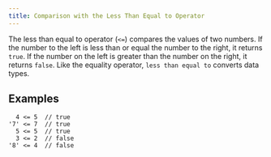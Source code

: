 ```yaml
---
title: Comparison with the Less Than Equal to Operator
---
```

The less than equal to operator (`<=`) compares the values of two numbers. If the number to the left is less than or equal the number to the right, it returns `true`. If the number on the left is greater than the number on the right, it returns `false`. Like the equality operator, `less than equal to` converts data types.

## Examples

      4 <= 5  // true
    '7' <= 7  // true
      5 <= 5  // true
      3 <= 2  // false
    '8' <= 4  // false